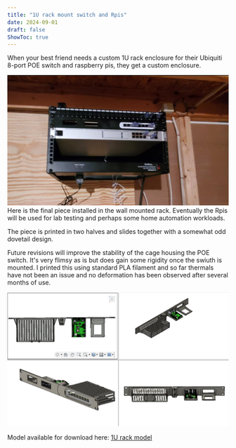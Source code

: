 ```yaml
---
title: "1U rack mount switch and Rpis"
date: 2024-09-01
draft: false
ShowToc: true
---
```

When your best friend needs a custom 1U rack enclosure for their Ubiquiti 8-port POE switch and raspberry pis, they get a custom enclosure.

![1U rack installed](https://github.com/bonominijl/JoshBonominiBlog/blob/main/static/1u%20installed.png?raw=true)
Here is the final piece installed in the wall mounted rack. Eventually the Rpis will be used for lab testing and perhaps some home automation workloads.

The piece is printed in two halves and slides together with a somewhat odd dovetail design. 

Future revisions will improve the stability of the cage housing the POE switch. It's very flimsy as is but does gain some rigidity once the swiuth is mounted. I printed this using standard PLA filament and so far thermals have not been an issue and no deformation has been observed after several months of use. 

![1U rack render](https://github.com/bonominijl/JoshBonominiBlog/blob/main/static/1U%20rack%20multi%20view.png?raw=true)

Model available for download here: [1U rack model](https://github.com/bonominijl/JoshBonominiBlog/blob/3eea87ffafcc68f8171d928bf6bf65c77bfd610d/assets/switch%20lite%20poe%208%201u%20adapter%20v20.stl)

